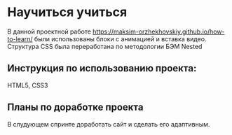 # Научиться учиться

В данной проектной работе  https://maksim-orzhekhovskiy.github.io/how-to-learn/ были использованы блоки с анимацией и вставка видео. Структура CSS была переработана по методологии БЭМ Nested

## Инструкция по использованию проекта:

HTML5, CSS3

## Планы по доработке проекта

В слудующем спринте доработать сайт и сделать его адаптивным.
